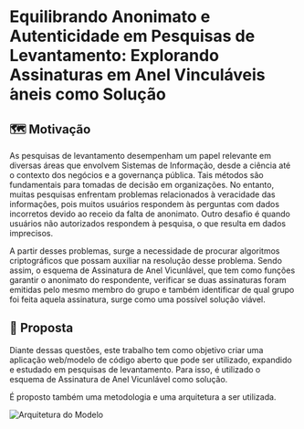 # Equilibrando Anonimato e Autenticidade em Pesquisas de Levantamento: Explorando Assinaturas em Anel Vinculáveis ́aneis como Solução
## 🗺️ Motivação 
As pesquisas de levantamento desempenham um papel relevante em diversas áreas que envolvem Sistemas de Informação, desde a ciência até o contexto dos negócios e a governança pública. Tais métodos são fundamentais para tomadas de decisão em organizações. No entanto, muitas pesquisas enfrentam problemas relacionados à veracidade das informações, pois muitos usuários respondem às perguntas com dados incorretos devido ao receio da falta de anonimato. Outro desafio é quando usuários não autorizados respondem à pesquisa, o que resulta em dados imprecisos. 

A partir desses problemas, surge a necessidade de procurar algoritmos criptográficos que possam auxiliar na resolução desse problema. Sendo assim, o esquema de Assinatura de Anel Vicunlável, que tem como funções garantir o anonimato do respondente, verificar se duas assinaturas foram emitidas pelo mesmo membro do grupo e também identificar de qual grupo foi feita aquela assinatura, surge como uma possível solução viável.

## 📍 Proposta 
Diante dessas questões, este trabalho tem como objetivo criar uma aplicação web/modelo de código aberto que pode ser utilizado, expandido e estudado em pesquisas de levantamento. Para isso, é utilizado o esquema de Assinatura de Anel Vicunlável como solução. 

É proposto também uma metodologia e uma arquitetura a ser utilizada.

![Arquitetura do Modelo](https://i.ibb.co/b5hDJJb/arquitetura-ingles.jpg)
